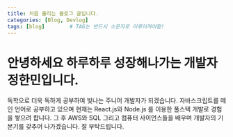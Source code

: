 ```yaml
---
title: 처음 올리는 블로그 글입니다.
categories: [Blog, Devlog]
tags: [blog]		# TAG는 반드시 소문자로 이루어져야함!
---
```


# 안녕하세요 하루하루 성장해나가는 개발자 정한민입니다.
독학으로 더욱 독하게 공부하여 빛나는 주니어 개발자가 되겠습니다.
자바스크립트를 메인 언어로 공부하고 있으며 현재는 React.js와 Node.js 를 이용한 풀스택 개발로 경험을 쌓으려 합니다.
그 후 AWS와 SQL 그리고 컴퓨터 사이언스들을 배우며 개발자의 기본기를 갖추어 나가겠습니다.
잘 부탁드립니다.